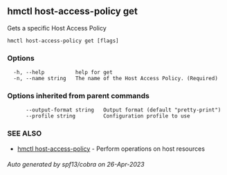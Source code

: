 ## hmctl host-access-policy get

Gets a specific Host Access Policy

```
hmctl host-access-policy get [flags]
```

### Options

```
  -h, --help          help for get
  -n, --name string   The name of the Host Access Policy. (Required)
```

### Options inherited from parent commands

```
      --output-format string   Output format (default "pretty-print")
      --profile string         Configuration profile to use
```

### SEE ALSO

* [hmctl host-access-policy](hmctl_host-access-policy.md)	 - Perform operations on host resources

###### Auto generated by spf13/cobra on 26-Apr-2023
